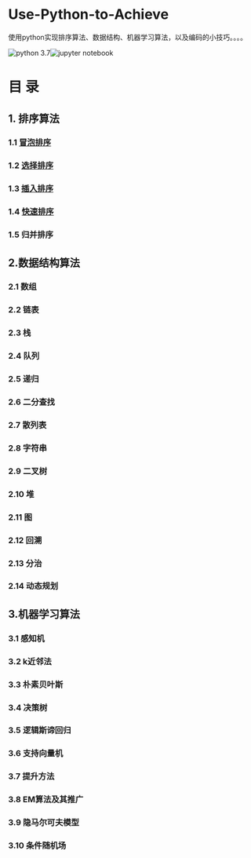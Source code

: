 # Use-Python-to-Achieve
使用python实现排序算法、数据结构、机器学习算法，以及编码的小技巧。。。。


![python 3.7][python 3.7]![jupyter notebook][jupyter notebook]
# 目  录

## 1. 排序算法

### 1.1 [冒泡排序](https://github.com/lb971216008/Use-Python-to-Achieve/blob/master/Sorting/bubble_sort.ipynb)

### 1.2 [选择排序](https://github.com/lb971216008/Use-Python-to-Achieve/blob/master/Sorting/selection_sort.ipynb)

### 1.3 [插入排序](https://github.com/lb971216008/Use-Python-to-Achieve/blob/master/Sorting/insertion_sort.ipynb)

### 1.4 [快速排序](https://github.com/lb971216008/Use-Python-to-Achieve/blob/master/Sorting/quick_sort.ipynb)

### 1.5 归并排序



## 2.数据结构算法

### 2.1 数组

### 2.2 链表

### 2.3 栈

### 2.4 队列

### 2.5 递归

### 2.6 二分查找

### 2.7 散列表

### 2.8 字符串

### 2.9 二叉树

### 2.10 堆

### 2.11 图

### 2.12 回溯

### 2.13 分治

### 2.14 动态规划



## 3.机器学习算法

### 3.1 感知机

### 3.2 k近邻法

### 3.3 朴素贝叶斯

### 3.4 决策树

### 3.5 逻辑斯谛回归

### 3.6 支持向量机

### 3.7 提升方法

### 3.8 EM算法及其推广

### 3.9 隐马尔可夫模型

### 3.10 条件随机场

[python 3.7]:https://img.shields.io/badge/python%203.7-brightgreen.svg
[jupyter notebook]:https://img.shields.io/badge/jupyter%20notebook-orange.svg
